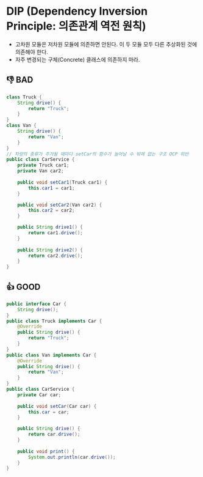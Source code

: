 # DIP (Dependency Inversion Principle: 의존관계 역전 원칙) #
- 고차원 모듈은 저차원 모듈에 의존하면 안된다. 이 두 모듈 모두 다른 추상화된 것에 의존해야 한다.
- 자주 변경되는 구체(Concrete) 클래스에 의존하지 마라.

## :-1: BAD ##

````java
class Truck {
    String drive() {
        return "Truck";
    }
}
class Van {
    String drive() {
        return "Van";
    }
}
// 차량의 종류가 추가될 때마다 setCar의 함수가 늘어날 수 밖에 없는 구조 OCP 위반
public class CarService {
    private Truck car1;
    private Van car2;
    
    public void setCar1(Truck car1) {    
        this.car1 = car1;
    }

    public void setCar2(Van car2) {
        this.car2 = car2;
    }

    public String drive1() {
        return car1.drive();
    }
    
    public String drive2() {
        return car2.drive();
    }
}
````

## :+1: GOOD ##

````java
public interface Car {
    String drive();
}
public class Truck implements Car {
    @Override
    public String drive() {
        return "Truck";
    }
}
public class Van implements Car {
    @Override
    public String drive() {
        return "Van";
    }
}
public class CarService {
    private Car car;	
    
    public void setCar(Car car) {    
        this.car = car;
    }

    public String drive() {
        return car.drive();
    }
    
    public void print() {
        System.out.println(car.drive());
    }
}
````
